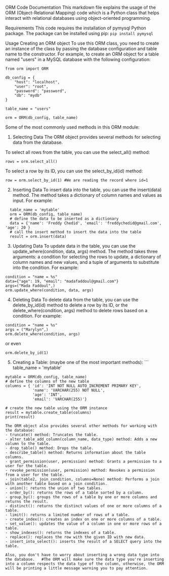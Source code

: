 ORM Code Documentation
This markdown file explains the usage of the ORM (Object-Relational Mapping) code which is a Python class that helps interact with relational databases using object-oriented programming.

Requirements
This code requires the installation of pymysql Python package. The package can be installed using pip:
```pip install pymysql```

Usage
Creating an ORM object
To use this ORM class, you need to create an instance of the class by passing the database configuration and table name to the constructor. For example, to create an ORM object for a table named "users" in a MySQL database with the following configuration:
```
from orm import ORM

db_config = {
    "host": "localhost",
    "user": "root",
    "password": "password",
    "db": "mydb"
}

table_name = "users"

orm = ORM(db_config, table_name)
```
Some of the most commonly used methods in this ORM module:
1. Selecting Data
The ORM object provides several methods for selecting data from the database.

To select all rows from the table, you can use the select_all() method:
  ```
  rows = orm.select_all()
  ```
To select a row by its ID, you can use the select_by_id(id) method:
  ```
  row = orm.select_by_id(1) #We are reading the record where id=1
  ```
 
2. Inserting Data
To insert data into the table, you can use the insert(data) method. The method takes a dictionary of column names and values as input. For example:
```
  table_name = 'mytable' 
  orm = ORM(db_config, table_name) 
  # define the data to be inserted as a dictionary
  data = {'name': 'Freddy Chedid', 'email': 'freddychedid@gmail.com', 'age': 20 } 
  # call the insert method to insert the data into the table 
  result = orm.insert(data) 
```
 3. Updating Data
To update data in the table, you can use the update_where(condition, data, args) method. The method takes three arguments: a condition for selecting the rows to update, a dictionary of column names and new values, and a tuple of arguments to substitute into the condition. For example:
  ```
  condition = "name = %s"
  data={"age": 19, "email": "madafaddoul@gmail.com"}
  args=("Mada Faddoul",)
  orm.update_where(condition, data, args)
  ```
  
  4. Deleting Data
To delete data from the table, you can use the delete_by_id(id) method to delete a row by its ID, or the delete_where(condition, args) method to delete rows based on a condition. For example:
  ```
  condition = "name = %s"
  args = ("Marylyn",)
  orm.delete_where(condition, args)
  ```
  
 or even
  ```
  orm.delete_by_id(1)
  
  ```

  5. Creating a Table: (maybe one of the most important methods):
    ```
    table_name = 'mytable' 

    mytable = ORM(db_config, table_name) 
    # define the columns of the new table 
    columns = { 'id': 'INT NOT NULL AUTO_INCREMENT PRIMARY KEY', 
                'name': 'VARCHAR(255) NOT NULL', 
                'age': 'INT', 
                'email': 'VARCHAR(255)'} 

    # create the new table using the ORM instance 
    result = mytable.create_table(columns) 
    print(result)
    
```
The ORM object also provides several other methods for working with the database:
- truncate() method: Truncates the table.
- alter_table_add_column(column_name, data_type) method: Adds a new column to the table.
- drop_table() method: Drops the table.
- describe_table() method: Returns information about the table columns.
- grant_permission(user, permission) method: Grants a permission to a user for the table.
- revoke_permission(user, permission) method: Revokes a permission from a user for the table.
- join(table2, join_condition, columns=None) method: Performs a join with another table based on a join condition.
- union(): returns the union of two tables.
- order_by(): returns the rows of a table sorted by a column.
- group_by(): groups the rows of a table by one or more columns and returns the result.
- distinct(): returns the distinct values of one or more columns of a table.
- limit(): returns a limited number of rows of a table.
- create_index(): creates an index on one or more columns of a table.
- set_value(): updates the value of a column in one or more rows of a table.
- show_indexes(): returns the indexes of a table.
- replace(): replaces the row with the given ID with new data.
- insert_into_select(): inserts the result of a SELECT query into the table.

Also, you don't have to worry about inserting a wrong data type into the database.   #The ORM will make sure the data type you're inserting into a column respects the data type of the column, otherwise, the ORM will be printing a little message warning you to pay attention.
